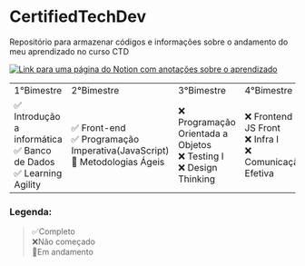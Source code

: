 # CertifiedTechDev
Repositório para armazenar códigos e informações sobre o andamento do meu aprendizado no curso CTD

[![Link para uma página do Notion com anotações sobre o aprendizado](https://img.shields.io/badge/-Voce%20pode%20conferir%20tudo%20que%20estou%20aprendendo%20no%20curso%20CertifiedTechDev%20clicando%20aqui%20também!-060606?style=flat&labelColor=0D0D0D&logo=Notion&Color=white)](https://eggplant-jingle-128.notion.site/CertifiedTechDeveloper-a48af58b5c1741f6ac3b24c0b97fec38)
<table>
    <tr>
        <td>1°Bimestre</td>
        <td>2°Bimestre</td>
        <td>3°Bimestre</td>
        <td>4°Bimestre</td>
    </tr>
    <tr>
        <td>
            ✅ Introdução a informática</br>
            ✅ Banco de Dados </br>
            ✅ Learning Agility
        </td>
        <td>
            ✅ Front-end</br>
            ✅ Programação Imperativa(JavaScript) </br>
            🚧 Metodologias Ágeis
        </td>
        <td>
            ❌ Programação Orientada a Objetos</br>
            ❌ Testing I </br>
            ❌ Design Thinking
        </td>
        <td>
            ❌ Frontend II: JS Front</br>
            ❌ Infra I </br>
            ❌ Comunicação Efetiva
        </td>
    </tr>
</table>

### Legenda:
>✅Completo </br>
>❌Não começado</br>
>🚧Em andamento</br>
